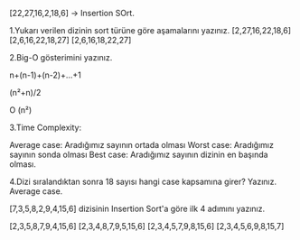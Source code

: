 [22,27,16,2,18,6] -> Insertion SOrt.

1.Yukarı verilen dizinin sort türüne göre aşamalarını yazınız. [2,27,16,22,18,6] [2,6,16,22,18,27] [2,6,16,18,22,27]

2.Big-O gösterimini yazınız.

n+(n-1)+(n-2)+...+1

(n²+n)/2

O (n²)

3.Time Complexity:

Average case: Aradığımız sayının ortada olması Worst case: Aradığımız sayının sonda olması Best case: Aradığımız sayının dizinin en başında olması.

4.Dizi sıralandıktan sonra 18 sayısı hangi case kapsamına girer? Yazınız. Average case.

[7,3,5,8,2,9,4,15,6] dizisinin Insertion Sort'a göre ilk 4 adımını yazınız.

[2,3,5,8,7,9,4,15,6]
[2,3,4,8,7,9,5,15,6]
[2,3,4,5,7,9,8,15,6]
[2,3,4,5,6,9,8,15,7]
